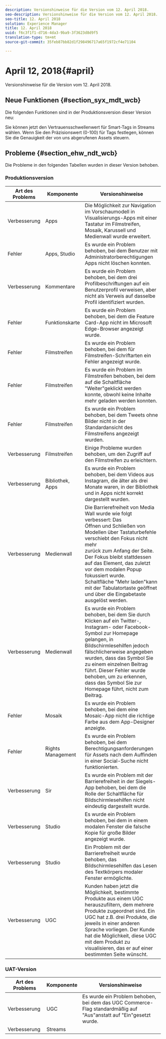```yaml
---
description: Versionshinweise für die Version vom 12. April 2018.
seo-description: Versionshinweise für die Version vom 12. April 2018.
seo-title: 12. April 2018
solution: Experience Manager
title: 12. April 2018
uuid: f6c3f1f1-d716-4da3-9ba9-3f3623d8d9f5
translation-type: tm+mt
source-git-commit: 35feb87bb82d1f298496717a65f1972cf4e71104

---
```



# April 12, 2018{#april}

Versionshinweise für die Version vom 12. April 2018.

## Neue Funktionen {#section_syx_mdt_wcb}

Die folgenden Funktionen sind in der Produktionsversion dieser Version neu:

Sie können jetzt den Vertrauensschwellenwert für Smart-Tags in Streams wählen. Wenn Sie den Präzisionswert (0-100) für Tags festlegen, können Sie die Genauigkeit der von uns abgerufenen Assets steuern.

## Probleme {#section_ehw_ndt_wcb}

Die Probleme in den folgenden Tabellen wurden in dieser Version behoben.

### Produktionsversion

| Art des Problems | Komponente | Versionshinweise |
|--- |--- |--- |
| Verbesserung | Apps | Die Möglichkeit zur Navigation im Vorschaumodell in Visualisierungs-Apps mit einer Tastatur im Filmstreifen, Mosaik, Karussell und Medienwall wurde erweitert. |
| Fehler | Apps, Studio | Es wurde ein Problem behoben, bei dem Benutzer mit Administratorberechtigungen Apps nicht löschen konnten. |
| Verbesserung | Kommentare | Es wurde ein Problem behoben, bei dem drei Profilbeschriftungen auf ein Benutzerprofil verweisen, aber nicht als Verweis auf dasselbe Profil identifiziert wurden. |
| Fehler | Funktionskarte | Es wurde ein Problem behoben, bei dem die Feature Card-App nicht im Microsoft Edge-Browser angezeigt wurde. |
| Fehler | Filmstreifen | Es wurde ein Problem behoben, bei dem für Filmstreifen-Schriftarten ein Fehler angezeigt wurde. |
| Fehler | Filmstreifen | Es wurde ein Problem im Filmstreifen behoben, bei dem auf die Schaltfläche "Weiter"geklickt werden konnte, obwohl keine Inhalte mehr geladen werden konnten. |
| Fehler | Filmstreifen | Es wurde ein Problem behoben, bei dem Tweets ohne Bilder nicht in der Standardansicht des Filmstreifens angezeigt wurden. |
| Verbesserung | Filmstreifen | Einige Probleme wurden behoben, um den Zugriff auf den Filmstreifen zu erleichtern. |
| Verbesserung | Bibliothek, Apps | Es wurde ein Problem behoben, bei dem Videos aus Instagram, die älter als drei Monate waren, in der Bibliothek und in Apps nicht korrekt dargestellt wurden. |
| Verbesserung | Medienwall | Die Barrierefreiheit von Media Wall wurde wie folgt verbessert: Das <br>Öffnen und Schließen von Modellen über Tastaturbefehle verschiebt den Fokus nicht mehr<br>zurück zum Anfang der Seite. Der Fokus bleibt stattdessen auf das Element, das zuletzt vor dem modalen Popup fokussiert wurde.  <br>Schaltfläche "Mehr laden"kann mit der Tabulatortaste geöffnet und über die Eingabetaste ausgelöst werden. |
| Verbesserung | Medienwall | Es wurde ein Problem behoben, bei dem Sie durch Klicken auf ein Twitter-, Instagram- oder Facebook-Symbol zur Homepage gelangen, in Bildschirmlesehilfen jedoch fälschlicherweise angegeben wurden, dass das Symbol Sie zu einem einzelnen Beitrag führt. Dieser Fehler wurde behoben, um zu erkennen, dass das Symbol Sie zur Homepage führt, nicht zum Beitrag. |
| Fehler | Mosaik | Es wurde ein Problem behoben, bei dem eine Mosaic-App nicht die richtige Farbe aus dem App-Designer anzeigte. |
| Fehler | Rights Management | Es wurde ein Problem behoben, bei dem Berechtigungsanforderungen für Assets nach dem Auffinden in einer Social-Suche nicht funktionierten. |
| Verbesserung | Sir | Es wurde ein Problem mit der Barrierefreiheit in der Siegels-App behoben, bei dem die Rolle der Schaltfläche für Bildschirmlesehilfen nicht eindeutig dargestellt wurde. |
| Verbesserung | Studio | Es wurde ein Problem behoben, bei dem in einem modalen Fenster die falsche Kopie für große Bilder angezeigt wurde. |
| Verbesserung | Studio | Ein Problem mit der Barrierefreiheit wurde behoben, das Bildschirmlesehilfen das Lesen des Textkörpers modaler Fenster ermöglichte. |
| Verbesserung | UGC | Kunden haben jetzt die Möglichkeit, bestimmte Produkte aus einem UGC herauszufiltern, dem mehrere Produkte zugeordnet sind. Ein UGC hat z.B. drei Produkte, die jeweils in einer anderen Sprache vorliegen. Der Kunde hat die Möglichkeit, diese UGC mit dem Produkt zu visualisieren, das er auf einer bestimmten Seite wünscht. |




### UAT-Version

| **Art des Problems** | **Komponente** | **Versionshinweise** |
|---|---|---|
| Verbesserung | UGC | Es wurde ein Problem behoben, bei dem das UGC Commerce-Flag standardmäßig auf "Aus"anstatt auf "Ein"gesetzt wurde. |
| Verbesserung | Streams |  |

